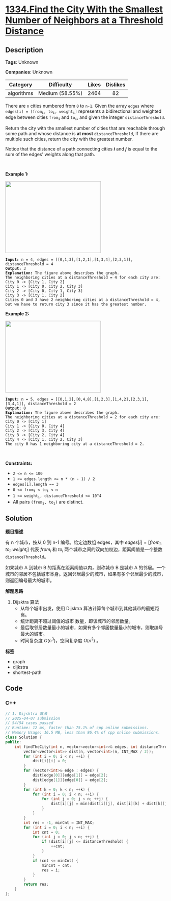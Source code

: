 # [1334.Find the City With the Smallest Number of Neighbors at a Threshold Distance](https://leetcode.com/problems/find-the-city-with-the-smallest-number-of-neighbors-at-a-threshold-distance/description/)

## Description

**Tags**: Unknown

**Companies**: Unknown

|  Category  |   Difficulty    | Likes | Dislikes |
| :--------: | :-------------: | :---: | :------: |
| algorithms | Medium (58.55%) | 2464  |    82    |

<p>There are <code>n</code> cities numbered from <code>0</code> to <code>n-1</code>. Given the array <code>edges</code> where <code>edges[i] = [from<sub>i</sub>, to<sub>i</sub>, weight<sub>i</sub>]</code> represents a bidirectional and weighted edge between cities <code>from<sub>i</sub></code> and <code>to<sub>i</sub></code>, and given the integer <code>distanceThreshold</code>.</p>
<p>Return the city with the smallest number of cities that are reachable through some path and whose distance is <strong>at most</strong> <code>distanceThreshold</code>, If there are multiple such cities, return the city with the greatest number.</p>
<p>Notice that the distance of a path connecting cities <em><strong>i</strong></em> and <em><strong>j</strong></em> is equal to the sum of the edges&#39; weights along that path.</p>
<p>&nbsp;</p>
<p><strong class="example">Example 1:</strong></p>
<img alt="" src="https://assets.leetcode.com/uploads/2020/01/16/find_the_city_01.png" style="width: 300px; height: 225px;" />
<pre><code><strong>Input:</strong> n = 4, edges = [[0,1,3],[1,2,1],[1,3,4],[2,3,1]], distanceThreshold = 4
<strong>Output:</strong> 3
<strong>Explanation: </strong>The figure above describes the graph.&nbsp;
The neighboring cities at a distanceThreshold = 4 for each city are:
City 0 -&gt; [City 1, City 2]&nbsp;
City 1 -&gt; [City 0, City 2, City 3]&nbsp;
City 2 -&gt; [City 0, City 1, City 3]&nbsp;
City 3 -&gt; [City 1, City 2]&nbsp;
Cities 0 and 3 have 2 neighboring cities at a distanceThreshold = 4, but we have to return city 3 since it has the greatest number.</code></pre>
<p><strong class="example">Example 2:</strong></p>
<img alt="" src="https://assets.leetcode.com/uploads/2020/01/16/find_the_city_02.png" style="width: 300px; height: 225px;" />
<pre><code><strong>Input:</strong> n = 5, edges = [[0,1,2],[0,4,8],[1,2,3],[1,4,2],[2,3,1],[3,4,1]], distanceThreshold = 2
<strong>Output:</strong> 0
<strong>Explanation: </strong>The figure above describes the graph.&nbsp;
The neighboring cities at a distanceThreshold = 2 for each city are:
City 0 -&gt; [City 1]&nbsp;
City 1 -&gt; [City 0, City 4]&nbsp;
City 2 -&gt; [City 3, City 4]&nbsp;
City 3 -&gt; [City 2, City 4]
City 4 -&gt; [City 1, City 2, City 3]&nbsp;
The city 0 has 1 neighboring city at a distanceThreshold = 2.</code></pre>
<p>&nbsp;</p>
<p><strong>Constraints:</strong></p>
<ul>
  <li><code>2 &lt;= n &lt;= 100</code></li>
  <li><code>1 &lt;= edges.length &lt;= n * (n - 1) / 2</code></li>
  <li><code>edges[i].length == 3</code></li>
  <li><code>0 &lt;= from<sub>i</sub> &lt; to<sub>i</sub> &lt; n</code></li>
  <li><code>1 &lt;= weight<sub>i</sub>,&nbsp;distanceThreshold &lt;= 10^4</code></li>
  <li>All pairs <code>(from<sub>i</sub>, to<sub>i</sub>)</code> are distinct.</li>
</ul>

## Solution

**题目描述**

有 n 个城市，按从 0 到 n-1 编号。给定边数组 edges，其中 $edges[i] = [from_i, to_i, weight_i]$ 代表 $from_i$ 和 $to_i$ 两个城市之间的双向加权边，距离阈值是一个整数 `distanceThreshold`。

如果城市 A 到城市 B 的距离在距离阈值以内，则称城市 B 是城市 A 的邻居。一个城市的邻居不包括城市本身。返回邻居最少的城市，如果有多个邻居最少的城市，则返回编号最大的城市。

**解题思路**

1. Dijsktra 算法
   - 从每个城市出发，使用 Dijsktra 算法计算每个城市到其他城市的最短距离。
   - 统计距离不超过阈值的城市 数量，即该城市的邻居数量。
   - 最后取邻居数量最小的城市，如果有多个邻居数量最小的城市，则取编号最大的城市。
   - 时间复杂度 $O(n^3)$，空间复杂度 $O(n^2)$ 。

**标签**

- graph
- dijkstra
- shortest-path

<!-- code start -->
## Code

### C++

```cpp
// 1. Dijsktra 算法
// 2025-04-07 submission
// 54/54 cases passed
// Runtime: 12 ms, faster than 75.1% of cpp online submissions.
// Memory Usage: 16.5 MB, less than 86.4% of cpp online submissions.
class Solution {
public:
    int findTheCity(int n, vector<vector<int>>& edges, int distanceThreshold) {
        vector<vector<int>> dist(n, vector<int>(n, INT_MAX / 2));
        for (int i = 0; i < n; ++i) {
            dist[i][i] = 0;
        }
        for (vector<int>& edge : edges) {
            dist[edge[0]][edge[1]] = edge[2];
            dist[edge[1]][edge[0]] = edge[2];
        }
        for (int k = 0; k < n; ++k) {
            for (int i = 0; i < n; ++i) {
                for (int j = 0; j < n; ++j) {
                    dist[i][j] = min(dist[i][j], dist[i][k] + dist[k][j]);
                }
            }
        }
        int res = -1, minCnt = INT_MAX;
        for (int i = 0; i < n; ++i) {
            int cnt = 0;
            for (int j = 0; j < n; ++j) {
                if (dist[i][j] <= distanceThreshold) {
                    ++cnt;
                }
            }
            if (cnt <= minCnt) {
                minCnt = cnt;
                res = i;
            }
        }
        return res;
    }
};
```

<!-- code end -->
